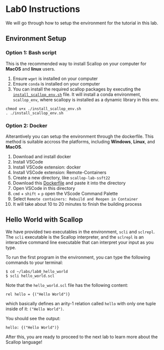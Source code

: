 # Lab0 Instructions

We will go through how to setup the environment for the tutorial in this lab.

## Environment Setup

### Option 1: Bash script

This is the recommended way to install Scallop on your computer for **MacOS** and **linux** users.

1. Ensure `wget` is installed on your computer
2. Ensure `conda` is installed on your computer
3. You can install the required scallop packages by executing the [`install_scallop_env.sh`](/ssft22/labs/install_scallop_env.sh) file. It will install a conda environment, `scallop_env`, where scallopy is installed as a dynamic library in this env.

```
chmod u+x ./install_scallop_env.sh
. ./install_scallop_env.sh
```

### Option 2: Docker

Alterantively you can setup the environment through the dockerfile. This method is suitable accross the platforms, including **Windows**, **Linux**, and **MacOS**.

1. Download and install docker
2. Install VSCode
3. Install VSCode extension: docker
4. Install VSCode extension: Remote-Containers
5. Create a new directory, like `scallop-lab-ssft22`
6. Download this [Dockerfile](/ssft22/labs/Dockerfile) and paste it into the directory
7. Open VSCode in this directory
8. `cmd` + `shift` + `p` open the VScode Command Palette
9. Select `Remote containers: Rebuild and Reopen in Container`
10. It will take about 10 to 20 minutes to finish the building process

## Hello World with Scallop

We have provided two executables in the environment, `scli` and `sclrepl`.
The `scli` executable is the Scallop interpreter,
and the `sclrepl` is an interactive command line executable that can interpret your input as you type.

To run the first program in the environment, you can type the following commands to your terminal:

```
$ cd ~/labs/lab0_hello_world
$ scli hello_world.scl
```

Note that the `hello_world.scl` file has the following content:

```
rel hello = {("Hello World")}
```

which basically defines an arity-1 relation called `hello` with only one tuple inside of it: `("Hello World")`.

You should see the output:

```
hello: {("Hello World")}
```

After this, you are ready to proceed to the next lab to learn more about the Scallop language!
